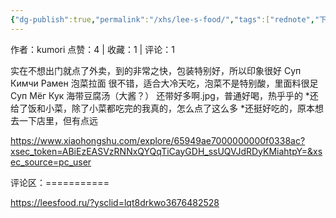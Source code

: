 ```yaml
---
{"dg-publish":true,"permalink":"/xhs/lee-s-food/","tags":["rednote","下诺夫哥罗德"],"created":"2025-03-17T18:30:10.704+08:00","updated":"2025-03-19T21:41:23.138+08:00"}
---
```


作者：kumori
点赞：4   |   收藏：1   |   评论：1

实在不想出门就点了外卖，到的非常之快，包装特别好，所以印象很好
Суп Кимчи Рамен 泡菜拉面 很不错，适合大冷天吃，泡菜不是特别酸，里面料很足
Суп Мёг Кук 海带豆腐汤（大酱？） 还带好多啊.jpg，普通好喝，热乎乎的
*还给了饭和小菜，除了小菜都吃完的我真的，怎么点了这么多
*还挺好吃的，原本想去一下店里，但有点远

https://www.xiaohongshu.com/explore/65949ae7000000000f0338ac?xsec_token=ABiEzEASVzRNNxQYQqTiCayGDH_ssUQVJdRDyKMiahtpY=&xsec_source=pc_user

评论区：===========

https://leesfood.ru/?ysclid=lqt8drkwo3676482528